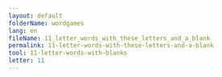```yaml
---
layout: default
folderName: wordgames
lang: en
fileName: 11_letter_words_with_these_letters_and_a_blank
permalink: 11-letter-words-with-these-letters-and-a-blank
tool: 11-letter-words-with-blanks
letter: 11
---
```

